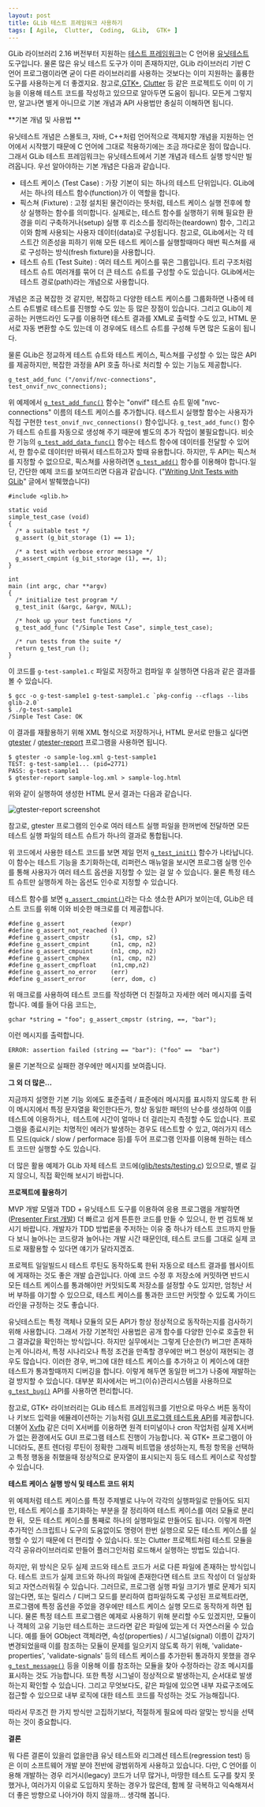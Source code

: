 ```yaml
---
layout: post
title: GLib 테스트 프레임워크 사용하기
tags: [ Agile,  Clutter,  Coding,  GLib,  GTK+ ]
---
```


GLib 라이브러리 2.16 버전부터 지원하는 [테스트 프레임워크](http://library.gnome.org/devel/glib/stable/glib-Testing.html)는 C 언어용 [유닛테스트](http://en.wikipedia.org/wiki/Unit_testing) 도구입니다. 물론 많은 유닛 테스트 도구가 이미 존재하지만, GLib 라이브러리 기반 C 언어 프로그램이라면 굳이 다른 라이브러리를 사용하는 것보다는 이미 지원하는 훌륭한 도구를 사용하는게 더 좋겠지요. 참고로,[GTK+](http://www.gtk.org/), [Clutter](http://clutter-project.org/) 등 같은 프로젝트도 이미 이 기능을 이용해 테스트 코드를 작성하고 있으므로 알아두면 도움이 됩니다. 모든게 그렇지만, 알고나면 별게 아니므로 기본 개념과 API 사용법만 충실히 이해하면 됩니다.

**기본 개념 및 사용법
**

유닛테스트 개념은 스몰토크, 자바, C++처럼 언어적으로 객체지향 개념을 지원하는 언어에서 시작했기 때문에 C 언어에 그대로 적용하기에는 조금 까다로운 점이 많습니다. 그래서 GLib 테스트 프레임워크는 유닛테스트에서 기본 개념과 테스트 실행 방식만 빌려옵니다. 우선 알아야하는 기본 개념은 다음과 같습니다.

-   테스트 케이스 (Test Case) : 가장 기본이 되는 하나의 테스트 단위입니다. GLib에서는 하나의 테스트 함수(function)가 이 역할을 합니다.
-   픽스쳐 (Fixture) : 고정 설치된 물건이라는 뜻처럼, 테스트 케이스 실행 전후에 항상 실행하는 함수를 의미합니다. 실제로는, 테스트 함수를 실행하기 위해 필요한 환경을 미리 구축하거나(setup) 실행 후 리소스를 정리하는(teardown) 함수, 그리고 이와 함께 사용되는 사용자 데이터(data)로 구성됩니다. 참고로, GLib에서는 각 테스트간 의존성을 피하기 위해 모든 테스트 케이스를 실행할때마다 매번 픽스쳐를 새로 구성하는 방식(fresh fixture)을 사용합니다.
-   테스트 슈트 (Test Suite) : 여러 테스트 케이스를 묶은 그룹입니다. 트리 구조처럼 테스트 슈트 여러개를 묶어 더 큰 테스트 슈트를 구성할 수도 있습니다. GLib에서는 테스트 경로(path)라는 개념으로 사용합니다.

개념은 조금 복잡한 것 같지만, 복잡하고 다양한 테스트 케이스를 그룹화하면 나중에 테스트 슈트별로 테스트를 진행할 수도 있는 등 많은 장점이 있습니다. 그리고 GLib이 제공하는 커맨드라인 도구를 이용하면 테스트 결과를 XML로 출력할 수도 있고, HTML 문서로 자동 변환할 수도 있는데 이 경우에도 테스트 슈트를 구성해 두면 많은 도움이 됩니다.

물론 GLib은 정교하게 테스트 슈트와 테스트 케이스, 픽스쳐를 구성할 수 있는 많은 API를 제공하지만, 복잡한 과정을 API 호출 하나로 처리할 수 있는 기능도 제공합니다.

    g_test_add_func ("/onvif/nvc-connections", test_onvif_nvc_connections);

위 예제에서 [`g_test_add_func()`](http://library.gnome.org/devel/glib/stable/glib-Testing.html#g-test-add-func) 함수는 "onvif" 테스트 슈트 밑에 "nvc-connections" 이름의 테스트 케이스를 추가합니다. 테스트시 실행할 함수는 사용자가 직접 구현한 `test_onvif_nvc_connections()` 함수입니다. `g_test_add_func()` 함수가 테스트 슈트를 자동으로 생성해 주기 때문에 별도의 추가 작업이 불필요합니다. 비슷한 기능의 [`g_test_add_data_func()`](http://library.gnome.org/devel/glib/stable/glib-Testing.html#g-test-add-data-func) 함수는 테스트 함수에 데이터를 전달할 수 있어서, 한 함수로 데이터만 바꿔서 테스트하고자 할때 유용합니다. 하지만, 두 API는 픽스쳐를 지정할 수 없으므로, 픽스쳐를 사용하려면 [`g_test_add()`](http://library.gnome.org/devel/glib/stable/glib-Testing.html#g-test-add) 함수를 이용해야 합니다.일단, 간단한 예제 코드를 보여드리면 다음과 같습니다. ("[Writing Unit Tests with GLib](http://blogs.gnome.org/timj/2008/06/24/23062008-writing-unit-tests-with-glib/)" 글에서 발췌했습니다)

    #include <glib.h>

    static void
    simple_test_case (void)
    {
      /* a suitable test */
      g_assert (g_bit_storage (1) == 1);

      /* a test with verbose error message */
      g_assert_cmpint (g_bit_storage (1), ==, 1);
    }

    int
    main (int argc, char **argv)
    {
      /* initialize test program */
      g_test_init (&argc, &argv, NULL);

      /* hook up your test functions */
      g_test_add_func ("/Simple Test Case", simple_test_case);

      /* run tests from the suite */
      return g_test_run ();
    }

이 코드를 `g-test-sample1.c` 파일로 저장하고 컴파일 후 실행하면 다음과 같은 결과를 볼 수 있습니다.

    $ gcc -o g-test-sample1 g-test-sample1.c `pkg-config --cflags --libs glib-2.0`
    $ ./g-test-sample1
    /Simple Test Case: OK

이 결과를 재활용하기 위해 XML 형식으로 저장하거나, HTML 문서로 만들고 싶다면 [gtester](http://library.gnome.org/devel/glib/stable/gtester.html) / [gtester-report](http://library.gnome.org/devel/glib/stable/gtester-report.html) 프로그램을 사용하면 됩니다.

    $ gtester -o sample-log.xml g-test-sample1
    TEST: g-test-sample1... (pid=2771)
    PASS: g-test-sample1
    $ gtester-report sample-log.xml > sample-log.html

위와 같이 실행하여 생성한 HTML 문서 결과는 다음과 같습니다.

![](/figures/gtester-report-screenshot.png "gtester-report screenshot")

참고로, gtester 프로그램의 인수로 여러 테스트 실행 파일을 한꺼번에 전달하면 모든 테스트 실행 파일의 테스트 슈트가 하나의 결과로 통합됩니다.

위 코드에서 사용한 테스트 코드를 보면 제일 먼저 [`g_test_init()`](http://library.gnome.org/devel/glib/stable/glib-Testing.html#g-test-init) 함수가 나타납니다. 이 함수는 테스트 기능을 초기화하는데, 리퍼런스 매뉴얼을 보시면 프로그램 실행 인수를 통해 사용자가 여러 테스트 옵션을 지정할 수 있는 걸 알 수 있습니다. 물론 특정 테스트 슈트만 실행하게 하는 옵션도 인수로 지정할 수 있습니다.

테스트 함수를 보면 [`g_assert_cmpint()`](http://library.gnome.org/devel/glib/stable/glib-Testing.html#g-assert-cmpint)라는 다소 생소한 API가 보이는데, GLib은 테스트 코드를 위해 이와 비슷한 매크로를 더 제공합니다.

    #define g_assert             (expr)
    #define g_assert_not_reached ()
    #define g_assert_cmpstr      (s1, cmp, s2)
    #define g_assert_cmpint      (n1, cmp, n2)
    #define g_assert_cmpuint     (n1, cmp, n2)
    #define g_assert_cmphex      (n1, cmp, n2)
    #define g_assert_cmpfloat    (n1,cmp,n2)
    #define g_assert_no_error    (err)
    #define g_assert_error       (err, dom, c)

위 매크로를 사용하여 테스트 코드를 작성하면 더 친절하고 자세한 에러 메시지를 출력합니다. 예를 들어 다음 코드는,

    gchar *string = "foo"; g_assert_cmpstr (string, ==, "bar");

이런 메시지를 출력합니다.

    ERROR: assertion failed (string == "bar"): ("foo" ==  "bar")

물론 기본적으로 실패한 경우에만 메시지를 보여줍니다.

**그 외 더 많은...**

지금까지 설명한 기본 기능 외에도 표준출력 / 표준에러 메시지를 표시하지 않도록 한 뒤 이 메시지에서 특정 문자열을 확인한다든가, 항상 동일한 패턴의 난수를 생성하여 이를 테스트에 이용하거나,  테스트에 시간이 얼마나 더 걸리는지 측정할 수도 있습니다. 프로그램을 종료시키는 치명적인 에러가 발생하는 경우도 테스트할 수 있고, 여러가지 테스트 모드(quick / slow / performace 등)를 두어 프로그램 인자를 이용해 원하는 테스트 코드만 실행할 수도 있습니다.

더 많은 활용 예제가 GLib 자체 테스트 코드에([glib/tests/testing.c](http://git.gnome.org/browse/glib/tree/glib/tests/testing.c)) 있으므로, 별로 길지 않으니, 직접 확인해 보시기 바랍니다.

**프로젝트에 활용하기**

MVP 개발 모델과 TDD + 유닛테스트 도구를 이용하여 응용 프로그램을 개발하면([Presenter First 개발](/2008/12/17/presenter-first-development/)) 더 빠르고 쉽게 튼튼한 코드를 만들 수 있으니, 한 번 검토해 보시기 바랍니다. 개발자가 TDD 방법론을 주저하는 이유 중 하나가 테스트 코드까지 만들다 보니 늘어나는 코드량과 늘어나는 개발 시간 때문인데, 테스트 코드를 그대로 실제 코드로 재활용할 수 있다면 얘기가 달라지겠죠.

프로젝트 일일빌드시 테스트 루틴도 동작하도록 한뒤 자동으로 테스트 결과를 웹사이트에 게재하는 것도 좋은 개발 습관입니다. 아예 코드 수정 후 저장소에 커밋하면 반드시 모든 테스트 케이스를 통과해야만 커밋되도록 저장소를 설정할 수도 있지만, 엄청난 서버 부하를 야기할 수 있으므로, 테스트 케이스를 통과한 코드만 커밋할 수 있도록 가이드라인을 규정하는 것도 좋습니다.

유닛테스트는 특정 객체나 모듈의 모든 API가 항상 정상적으로 동작하는지를 검사하기 위해 사용합니다. 그래서 가장 기본적인 사용법은 공개 함수를 다양한 인수로 호출한 뒤 그 결과값을 확인하는 방식입니다. 하지만 실무에서는 그렇게 단순한(?) 버그만 존재하는게 아니라서, 특정 시나리오나 특정 조건을 만족할 경우에만 버그 현상이 재현되는 경우도 많습니다. 이러한 경우, 버그에 대한 테스트 케이스를 추가하고 이 케이스에 대한 테스트가 통과할때까지 디버깅을 합니다. 이렇게 해두면 동일한 버그가 나중에 재발하는 걸 방지할 수 있습니다. 대부분 회사에서는 버그(이슈)관리시스템을 사용하므로 [`g_test_bug()`](http://library.gnome.org/devel/glib/stable/glib-Testing.html#g-test-bug) API를 사용하면 편리합니다.

참고로, GTK+ 라이브러리는 GLib 테스트 프레임워크를 기반으로 마우스 버튼 동작이나 키보드 입력을 에뮬레이션하는 기능처럼 [GUI 프로그램 테스트용 API](http://library.gnome.org/devel/gtk/stable/gtk-Testing.html)를 제공합니다. 더불어 [Xvfb](http://en.wikipedia.org/wiki/Xvfb) 같은 더미 X서버를 이용하면 원격 터미널이나 cron 작업처럼 실제 X서버가 없는 환경에서도 GUI 프로그램 테스트 진행이 가능합니다. 꼭 GTK+ 프로그램이 아니더라도, 폰트 렌더링 루틴이 정확한 그래픽 비트맵을 생성하는지, 특정 항목을 선택하고 특정 행동을 취했을때 정상적으로 문자열이 표시되는지 등도 테스트 케이스로 작성할 수 있습니다.

**테스트 케이스 실행 방식 및 테스트 코드 위치**

위 예제처럼 테스트 케이스를 특정 주제별로 나누어 각각의 실행파일로 만들어도 되지만, 테스트 케이스를 초기화하는 부분을 잘 정리하여 테스트 케이스를 여러 모듈로 분리한 뒤,  모든 테스트 케이스를 통째로 하나의 실행파일로 만들어도 됩니다. 이렇게 하면 추가적인 스크립트나 도구의 도움없이도 명령어 한번 실행으로 모든 테스트 케이스를 실행할 수 있기 때문에 더 편리할 수 있습니다. 또는 Clutter 프로젝트처럼 테스트 모듈을 각각 공유라이브러리로 만들어 플러그인처럼 로드해서 실행하는 방법도 있습니다.

하지만, 위 방식은 모두 실제 코드와 테스트 코드가 서로 다른 파일에 존재하는 방식입니다. 테스트 코드가 실제 코드와 하나의 파일에 존재한다면 테스트 코드 작성이 더 일상화되고 자연스러워질 수 있습니다. 그러므로, 프로그램 실행 파일 크기가 별로 문제가 되지 않는다면, 또는 릴리스 / 디버그 모드를 분리하여 컴파일하도록 구성된 프로젝트라면,  프로그램에 특정 옵션을 주었을 경우에만 테스트 케이스 실행 모드로 동작하게 하면 됩니다. 물론 특정 테스트 프로그램은 예제로 사용하기 위해 분리할 수도 있겠지만, 모듈이나 객체의 고유 기능만 테스트하는 코드라면 같은 파일에 있는게 더 자연스러울 수 있습니다. 예를 들어 GObject 객체라면, 속성(properties) / 시그널(signal) 이름이 갑자기 변경되었을때 이를 참조하는 모듈이 문제를 일으키지 않도록 하기 위해, 'validate-properties', 'validate-signals' 등의 테스트 케이스를 추가한뒤 통과하지 못했을 경우 [`g_test_message()`](http://library.gnome.org/devel/glib/stable/glib-Testing.html#g-test-message) 등을 이용해 이를 참조하는 모듈을 찾아 수정하라는 강조 메시지를 표시하는 것도 가능합니다. 또한 특정 시그널이 정상적으로 발생하는지, 순서대로 발생하는지 확인할 수 있습니다. 그리고 무엇보다도, 같은 파일에 있으면 내부 자료구조에도 접근할 수 있으므로 내부 로직에 대한 테스트 코드를 작성하는 것도 가능해집니다.

따라서 무조건 한 가지 방식만 고집하기보다, 적절하게 필요에 따라 알맞는 방식을 선택하는 것이 중요합니다.

**결론**

뭐 다른 결론이 있을리 없을만큼 유닛 테스트와 리그레션 테스트(regression test) 등은 이미 소프트웨어 개발 분야 전반에 광범위하게 사용하고 있습니다. 다만, C 언어를 이용해 개발하는 경우 리거시(legacy) 코드가 너무 많거나, 마땅한 테스트 도구를 찾지 못했거나, 여러가지 이유로 도입하지 못하는 경우가 많은데, 함께 잘 극복하고 익숙해져서 더 좋은 방향으로 나아가야 하지 않을까... 생각해 봅니다.
